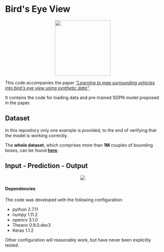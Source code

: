 # Bird's Eye View

<p align="center">
  <img src="img/task_overview.png" height="180">
</p>

This code accompanies the paper *["Learning to map surrounding vehicles into bird's eye view using synthetic data"](https://arxiv.org/pdf/1706.08442.pdf)*.

It contains the code for loading data and pre-trained SDPN model proposed in the paper.

## Dataset 
In this repository only one example is provided, to the end of verifying that the model is working correctly.

The **whole dataset**, which comprises more than **1M** couples of bounding boxes, can be found <a href="http://imagelab.ing.unimore.it/imagelab/page.asp?IdPage=19" target="_blank"><b>here</b></a>.

## Input - Prediction - Output

<p align="center">
  <img src="img/helloworld.PNG">
</p>

#### Dependencies
The code was developed with the following configuration:
* python 2.7.11
* numpy 1.11.2
* opencv 3.1.0
* Theano 0.9.0.dev3
* Keras 1.1.2

Other configuration will reasonably work, but have never been explicitly tested.



